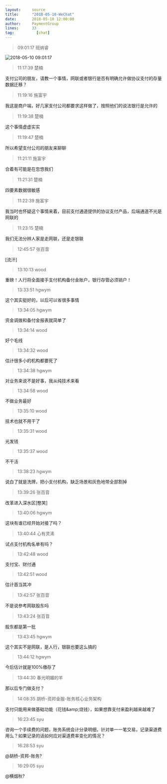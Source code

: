 ```yaml
---
layout:     source 
title:      "2018-05-10-WeChat"
date:       2018-05-10 12:00:00
author:     PaymentGroup
lines:      33 
tag:		  [chat]
---
```

> 09:01:17  班纳睿  
   
![2018-05-10 09:01:17](http://static.cocolian.cn/img/201805/20180510_090117.png) 
   
> 11:17:39  楚楠  
   
支付公司的朋友，请教一个事情，网联或者银行是否有明确允许做协议支付的存量数据迁移？  
   
> 11:19:16  施富宇  
   
我这是商户端，好几家支付公司都要求这样做了，按照他们的说法银行是允许的  
   
> 11:19:38  楚楠  
   
这个事情虚虚实实   
   
> 11:19:47  楚楠  
   
所以希望支付公司的朋友来聊聊  
   
> 11:21:11  施富宇  
   
合着有可能是在忽悠我们  
   
> 11:21:31  楚楠  
   
四要素数据很敏感  
   
> 11:22:39  施富宇  
   
我当时也怀疑这个事情来着，目前支付通道提供的协议支付产品，后端通道不光是网联的  
   
> 11:23:15  楚楠  
   
我们无法分辨人家是走网联，还是走银联  
   
> 12:45:57  张百音  
   
[流汗]  
   
> 13:10:13  wood  
   
重磅！人行将全面接手支付机构备付金账户，银行存管必须销户！  
   
> 13:33:51  hgwym  
   
这个其实挺好的，以后可以省很多事情  
   
> 13:34:05  hgwym  
   
资金调拨和备付金报表就简单了  
   
> 13:34:14  wood  
   
好个毛线  
   
> 13:34:32  wood  
   
估计很多小的机构都要死了  
   
> 13:34:38  hgwym  
   
对业务来说不是好事，我从纯技术来看  
   
> 13:34:58  wood  
   
不做业务最好  
   
> 13:35:10  wood  
   
技术也就不用干了  
   
> 13:35:31  wood  
   
光发钱  
   
> 13:35:37  wood  
   
不干活  
   
> 13:38:23  hgwym  
   
说白了就是洗牌，把小支付机构，缺乏场景和灰色地带全部割掉  
   
> 13:39:26  张百音  
   
改革进入深水区[憨笑]  
   
> 13:40:06  hgwym  
   
这块有谁已经开始对接了吗？  
   
> 13:40:44  心有灵浠  
   
试点支付机构名单有吗？  
   
> 13:42:48  wood  
   
支付宝、财付通  
   
> 13:42:51  wood  
   
估计首当其冲  
   
> 13:42:57  张百音  
   
不是说参考网联股东吗  
   
> 13:43:24  张百音  
   
股东都是第一批  
   
> 13:43:45  hgwym  
   
这个其实不是网联，是人行，银联也要这么搞的  
   
> 13:44:12  hgwym  
   
今后估计就是100%缴存了  
   
> 13:44:30  春光明媚的羊  
   
那以后专门做支付？  
   
> 14:08:35  胡桥-资邦金服-账务核心业务架构  
   
支付只能用来做基础功能（花钱&amp;amp;烧钱），如果想靠支付来盈利越来越难了  
   
> 16:23:45  syu  
   
咨询一个手续费的问题，账务系统会计分录明细，针对单一一笔交易，记录渠道费用么？如果记录的话如何应对渠道费率变化的情况？  
   
> 16:28:53  syu  
   
@胡桥-资邦-账务?  
   
> 16:29:05  syu  
   
@横烟秋?  
   
